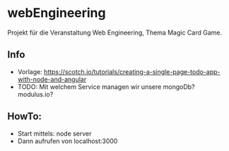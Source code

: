 # webEngineering
Projekt für die Veranstaltung Web Engineering, Thema Magic Card Game.

## Info
* Vorlage: https://scotch.io/tutorials/creating-a-single-page-todo-app-with-node-and-angular
* TODO: Mit welchem Service managen wir unsere mongoDb? modulus.io?

## HowTo:
* Start mittels: node server
* Dann aufrufen von localhost:3000
